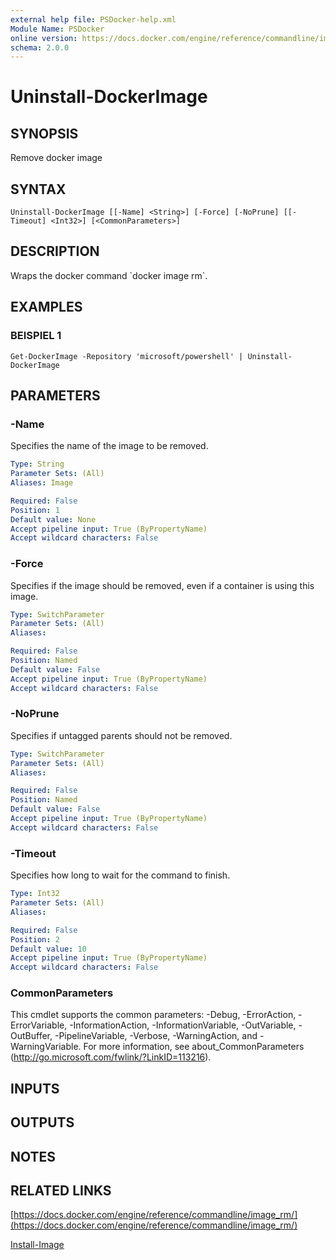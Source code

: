 ```yaml
---
external help file: PSDocker-help.xml
Module Name: PSDocker
online version: https://docs.docker.com/engine/reference/commandline/image_rm/
schema: 2.0.0
---
```


# Uninstall-DockerImage

## SYNOPSIS
Remove docker image

## SYNTAX

```
Uninstall-DockerImage [[-Name] <String>] [-Force] [-NoPrune] [[-Timeout] <Int32>] [<CommonParameters>]
```

## DESCRIPTION
Wraps the docker command \`docker image rm\`.

## EXAMPLES

### BEISPIEL 1
```
Get-DockerImage -Repository 'microsoft/powershell' | Uninstall-DockerImage
```

## PARAMETERS

### -Name
Specifies the name of the image to be removed.

```yaml
Type: String
Parameter Sets: (All)
Aliases: Image

Required: False
Position: 1
Default value: None
Accept pipeline input: True (ByPropertyName)
Accept wildcard characters: False
```

### -Force
Specifies if the image should be removed, even if a container is using this image.

```yaml
Type: SwitchParameter
Parameter Sets: (All)
Aliases:

Required: False
Position: Named
Default value: False
Accept pipeline input: True (ByPropertyName)
Accept wildcard characters: False
```

### -NoPrune
Specifies if untagged parents should not be removed.

```yaml
Type: SwitchParameter
Parameter Sets: (All)
Aliases:

Required: False
Position: Named
Default value: False
Accept pipeline input: True (ByPropertyName)
Accept wildcard characters: False
```

### -Timeout
Specifies how long to wait for the command to finish.

```yaml
Type: Int32
Parameter Sets: (All)
Aliases:

Required: False
Position: 2
Default value: 10
Accept pipeline input: True (ByPropertyName)
Accept wildcard characters: False
```

### CommonParameters
This cmdlet supports the common parameters: -Debug, -ErrorAction, -ErrorVariable, -InformationAction, -InformationVariable, -OutVariable, -OutBuffer, -PipelineVariable, -Verbose, -WarningAction, and -WarningVariable.
For more information, see about_CommonParameters (http://go.microsoft.com/fwlink/?LinkID=113216).

## INPUTS

## OUTPUTS

## NOTES

## RELATED LINKS

[https://docs.docker.com/engine/reference/commandline/image_rm/](https://docs.docker.com/engine/reference/commandline/image_rm/)

[Install-Image]()

